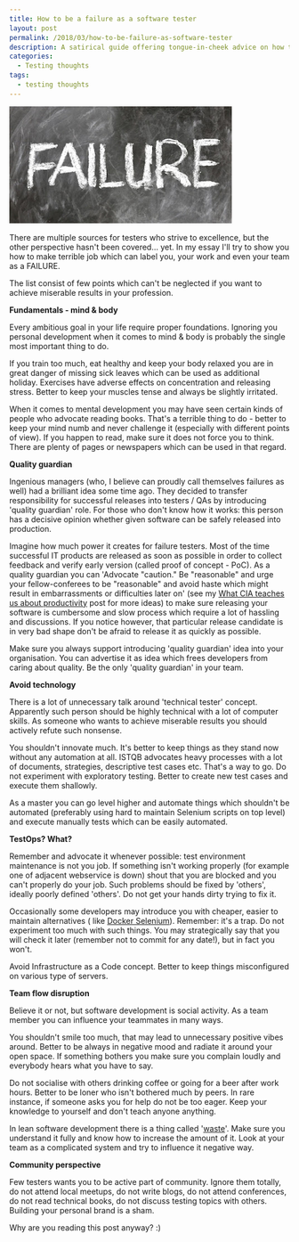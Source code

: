 ```yaml
---
title: How to be a failure as a software tester
layout: post
permalink: /2018/03/how-to-be-failure-as-software-tester
description: A satirical guide offering tongue-in-cheek advice on how to fail as a software tester, covering neglecting personal development, abusing the 'quality guardian' role, avoiding technology, shirking environment responsibility, disrupting team flow, and ignoring the community.
categories:
  - Testing thoughts
tags:
  - testing thoughts 
---
```


<img src="/images/blog/failre.jpg" loading="lazy" alt="">

There are multiple sources for testers who strive to excellence, but the other perspective hasn't been covered... yet.
In my essay I'll try to show you how to make terrible job which can label you, your work and even your team as a
FAILURE.

The list consist of few points which can't be neglected if you want to achieve miserable results in your profession.

**Fundamentals - mind & body**

Every ambitious goal in your life require proper foundations. Ignoring you personal development when it comes to mind &
body is probably the single most important thing to do.

If you train too much, eat healthy and keep your body relaxed you are in great danger of missing sick leaves which can
be used as additional holiday. Exercises have adverse effects on concentration and releasing stress. Better to keep your
muscles tense and always be slightly irritated.

When it comes to mental development you may have seen certain kinds of people who advocate reading books. That's a
terrible thing to do - better to keep your mind numb and never challenge it (especially with different points of view).
If you happen to read, make sure it does not force you to think. There are plenty of pages or newspapers which can be
used in that regard.

**Quality guardian**

Ingenious managers (who, I believe can proudly call themselves failures as well) had a brilliant idea some time ago.
They decided to transfer responsibility for successful releases into testers / QAs by introducing 'quality guardian'
role. For those who don't know how it works: this person has a decisive opinion whether given software can be
safely released into production.

Imagine how much power it creates for failure testers. Most of the time successful IT products are released as soon as
possible in order to collect feedback and verify early version (called proof of concept - PoC). As a quality guardian
you can 'Advocate "caution." Be "reasonable" and urge your fellow-conferees to be "reasonable" and avoid haste which
might result in embarrassments or difficulties later on' (see
my [What CIA teaches us about productivity](http://www.awesome-testing.com/2017/12/what-cia-teaches-us-about-productivity.html)
post for more ideas) to make sure releasing your software is cumbersome and slow process which require a lot of hassling
and discussions. If you notice however, that particular release candidate is in very bad shape don't be afraid to
release it as quickly as possible.

Make sure you always support introducing 'quality guardian' idea into your organisation. You can advertise it as idea
which frees developers from caring about quality. Be the only 'quality guardian' in your team.

**Avoid technology**

There is a lot of unnecessary talk around 'technical tester' concept. Apparently such person should be highly technical
with a lot of computer skills. As someone who wants to achieve miserable results you should actively refute such
nonsense.

You shouldn't innovate much. It's better to keep things as they stand now without any automation at all. ISTQB advocates
heavy processes with a lot of documents, strategies, descriptive test cases etc. That's a way to go. Do not experiment
with exploratory testing. Better to create new test cases and execute them shallowly.

As a master you can go level higher and automate things which shouldn't be automated (preferably using hard to maintain
Selenium scripts on top level) and execute manually tests which can be easily automated.

**TestOps? What?**

Remember and advocate it whenever possible: test environment maintenance is not you job. If something isn't working
properly (for example one of adjacent webservice is down) shout that you are blocked and you can't properly do your job.
Such problems should be fixed by 'others', ideally poorly defined 'others'. Do not get your hands dirty trying to fix
it.

Occasionally some developers may introduce you with cheaper, easier to maintain alternatives (
like [Docker Selenium](https://github.com/SeleniumHQ/docker-selenium)). Remember: it's a trap. Do not experiment too
much with such things. You may strategically say that you will check it later (remember not to commit for any date!),
but in fact you won't.

Avoid Infrastructure as a Code concept. Better to keep things misconfigured on various type of servers.

**Team flow disruption**

Believe it or not, but software development is social activity. As a team member you can influence your teammates in
many ways.

You shouldn't smile too much, that may lead to unnecessary positive vibes around. Better to be always in negative mood
and radiate it around your open space. If something bothers you make sure you complain loudly and everybody hears what
you have to say.

Do not socialise with others drinking coffee or going for a beer after work hours. Better to be loner who isn't bothered
much by peers. In rare instance, if someone asks you for help do not be too eager. Keep your knowledge to yourself and
don't teach anyone anything.

In lean software development there is a thing
called '[waste](http://www.leanproject.com/what-we-do/key-components/lean-tools-techniques/understanding-waste/)'. Make
sure you understand it fully and know how to increase the amount of it. Look at your team as a complicated system and
try to influence it negative way.

**Community perspective**

Few testers wants you to be active part of community. Ignore them totally, do not attend local meetups, do not write
blogs, do not attend conferences, do not read technical books, do not discuss testing topics with others. Building your
personal brand is a sham.

Why are you reading this post anyway? :)
